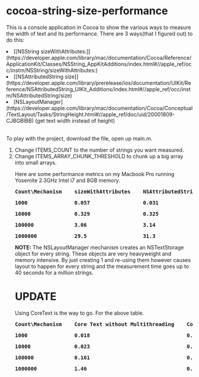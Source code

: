 # cocoa-string-size-performance
This is a console application in Cocoa to show the various ways to measure the width of text and its performance. There are 3 ways(that I figured out) to do this:


<li>[[NSString sizeWithAttributes:]](https://developer.apple.com/library/mac/documentation/Cocoa/Reference/ApplicationKit/Classes/NSString_AppKitAdditions/index.html#//apple_ref/occ/instm/NSString/sizeWithAttributes:)
<li> [[NSAttributedString size]](https://developer.apple.com/library/prerelease/ios/documentation/UIKit/Reference/NSAttributedString_UIKit_Additions/index.html#//apple_ref/occ/instm/NSAttributedString/size)
<li> [NSLayoutManager](https://developer.apple.com/library/mac/documentation/Cocoa/Conceptual/TextLayout/Tasks/StringHeight.html#//apple_ref/doc/uid/20001809-CJBGBIBB) (get text width instead of height) 
<br><br>

To play with the project, download the file, open up main.m. <br>
<ol>
<li>Change ITEMS_COUNT to the number of strings you want measured.
<li>Change ITEMS_ARRAY_CHUNK_THRESHOLD to chunk up a big array into small arrays.

Here are some performance metrics on my Macbook Pro running Yosemite 2.3GHz Intel i7 and 8GB memory.
<pre><b>Count\Mechanism</b>    <b>sizeWithAttributes</b>    <b>NSAttributedString</b>    <b>NSLayoutManager</b></pre>
<pre><b>1000</b>               <b>0.057</b>                 <b>0.031</b>                 <b>0.007</b></pre>
<pre><b>10000</b>              <b>0.329</b>                 <b>0.325</b>                 <b>0.064</b></pre>
<pre><b>100000</b>             <b>3.06</b>                  <b>3.14</b>                  <b>0.689</b></pre>
<pre><b>1000000</b>            <b>29.5</b>                  <b>31.3</b>                  <b>7.06</b></pre>

<b>NOTE:</b> The NSLayoutManager mechanism creates an NSTextStorage object for every string. These objects are very heavyweight and memory intensive. By just creating 1 and re-using them however causes layout to happen for every string and the measurement time goes up to 40 seconds for a million strings.

<h1>UPDATE</h1>
Using CoreText is the way to go. For the above table.
<pre><b>Count\Mechanism</b>    <b>Core Text without Multithreading</b>    <b>Core Text with Multithreading</b></pre>
<pre><b>1000</b>               <b>0.018</b>                               <b>0.02</b></pre>               
<pre><b>10000</b>              <b>0.023</b>                               <b>0.023</b></pre>            
<pre><b>100000</b>             <b>0.161</b>                               <b>0.061</b></pre>                   
<pre><b>1000000</b>            <b>1.46</b>                                <b>0.447</b></pre>          
